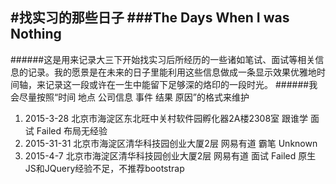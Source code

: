 #找实习的那些日子
###The Days When I was Nothing 
---
######这是用来记录大三下开始找实习后所经历的一些诸如笔试、面试等相关信息的记录。我的愿景是在未来的日子里能利用这些信息做成一条显示效果优雅地时间轴，来记录这一段或许在一生中能留下足够深的烙印的一段时光。
######我会尽量按照“时间 地点 公司信息 事件 结果 原因”的格式来维护  
1. 2015-3-28  北京市海淀区东北旺中关村软件园孵化器2A楼2308室 跟谁学   面试 Failed 布局无经验
2. 2015-31-31 北京市海淀区清华科技园创业大厦2层             网易有道 霸笔 Unknown
3. 2015-4-7	  北京市海淀区清华科技园创业大厦2层				网易有道 面试 Failed 原生JS和JQuery经验不足，不推荐bootstrap